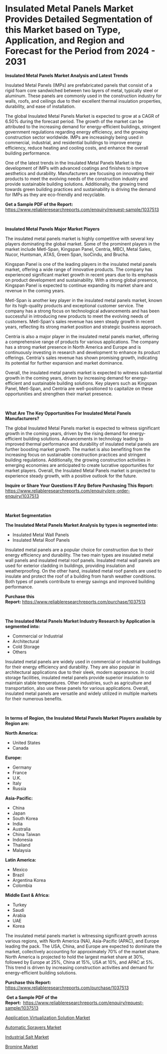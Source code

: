 <p><h1>Insulated Metal Panels Market Provides Detailed Segmentation of this Market based on Type, Application, and Region and Forecast for the Period from 2024 - 2031</h1></p><p><strong>Insulated Metal Panels Market Analysis and Latest Trends</strong></p>
<p><p>Insulated Metal Panels (IMPs) are prefabricated panels that consist of a rigid foam core sandwiched between two layers of metal, typically steel or aluminum. These panels are commonly used in the construction industry for walls, roofs, and ceilings due to their excellent thermal insulation properties, durability, and ease of installation.</p><p>The global Insulated Metal Panels Market is expected to grow at a CAGR of 6.50% during the forecast period. The growth of the market can be attributed to the increasing demand for energy-efficient buildings, stringent government regulations regarding energy efficiency, and the growing construction sector worldwide. IMPs are increasingly being used in commercial, industrial, and residential buildings to improve energy efficiency, reduce heating and cooling costs, and enhance the overall building performance.</p><p>One of the latest trends in the Insulated Metal Panels Market is the development of IMPs with advanced coatings and finishes to improve aesthetics and durability. Manufacturers are focusing on innovating their products to meet the evolving needs of the construction industry and provide sustainable building solutions. Additionally, the growing trend towards green building practices and sustainability is driving the demand for IMPs as they are eco-friendly and recyclable.</p></p>
<p><strong>Get a Sample PDF of the Report:&nbsp;</strong> <a href="https://www.reliableresearchreports.com/enquiry/request-sample/1037513">https://www.reliableresearchreports.com/enquiry/request-sample/1037513</a></p>
<p>&nbsp;</p>
<p><strong>Insulated Metal Panels Major Market Players</strong></p>
<p><p>The insulated metal panels market is highly competitive with several key players dominating the global market. Some of the prominent players in the market include Metl-Span, Kingspan Panel, Centria, MBCI, Metal Sales, Nucor, Huntsman, ATAS, Green Span, IsoCindu, and Brucha.</p><p>Kingspan Panel is one of the leading players in the insulated metal panels market, offering a wide range of innovative products. The company has experienced significant market growth in recent years due to its emphasis on product development and sustainability. With a strong global presence, Kingspan Panel is expected to continue expanding its market share and revenue in the coming years.</p><p>Metl-Span is another key player in the insulated metal panels market, known for its high-quality products and exceptional customer service. The company has a strong focus on technological advancements and has been successful in introducing new products to meet the evolving needs of customers. Metl-Span's sales revenue has seen steady growth in recent years, reflecting its strong market position and strategic business approach.</p><p>Centria is also a major player in the insulated metal panels market, offering a comprehensive range of products for various applications. The company has a strong market presence in North America and Europe and is continuously investing in research and development to enhance its product offerings. Centria's sales revenue has shown promising growth, indicating its potential for further expansion and market dominance.</p><p>Overall, the insulated metal panels market is expected to witness substantial growth in the coming years, driven by increasing demand for energy-efficient and sustainable building solutions. Key players such as Kingspan Panel, Metl-Span, and Centria are well-positioned to capitalize on these opportunities and strengthen their market presence.</p></p>
<p>&nbsp;</p>
<p><strong>What Are The Key Opportunities For Insulated Metal Panels Manufacturers?</strong></p>
<p><p>The global Insulated Metal Panels market is expected to witness significant growth in the coming years, driven by the rising demand for energy-efficient building solutions. Advancements in technology leading to improved thermal performance and durability of insulated metal panels are further boosting market growth. The market is also benefiting from the increasing focus on sustainable construction practices and stringent building regulations. Additionally, the growing construction activities in emerging economies are anticipated to create lucrative opportunities for market players. Overall, the Insulated Metal Panels market is projected to experience steady growth, with a positive outlook for the future.</p></p>
<p><strong>Inquire or Share Your Questions If Any Before Purchasing This Report:</strong> <a href="https://www.reliableresearchreports.com/enquiry/pre-order-enquiry/1037513">https://www.reliableresearchreports.com/enquiry/pre-order-enquiry/1037513</a></p>
<p>&nbsp;</p>
<p><strong>Market Segmentation</strong></p>
<p><strong>The Insulated Metal Panels Market Analysis by types is segmented into:</strong></p>
<p><ul><li>Insulated Metal Wall Panels</li><li>Insulated Metal Roof Panels</li></ul></p>
<p><p>Insulated metal panels are a popular choice for construction due to their energy efficiency and durability. The two main types are insulated metal wall panels and insulated metal roof panels. Insulated metal wall panels are used for exterior cladding in buildings, providing insulation and weatherproofing. On the other hand, insulated metal roof panels are used to insulate and protect the roof of a building from harsh weather conditions. Both types of panels contribute to energy savings and improved building performance.</p></p>
<p><strong>Purchase this Report:&nbsp;</strong><a href="https://www.reliableresearchreports.com/purchase/1037513">https://www.reliableresearchreports.com/purchase/1037513</a></p>
<p>&nbsp;</p>
<p><strong>The Insulated Metal Panels Market Industry Research by Application is segmented into:</strong></p>
<p><ul><li>Commercial or Industrial</li><li>Architectural</li><li>Cold Storage</li><li>Others</li></ul></p>
<p><p>Insulated metal panels are widely used in commercial or industrial buildings for their energy efficiency and durability. They are also popular in architectural applications due to their sleek, modern appearance. In cold storage facilities, insulated metal panels provide superior insulation to maintain stable temperatures. Other industries, such as agriculture and transportation, also use these panels for various applications. Overall, insulated metal panels are versatile and widely utilized in multiple markets for their numerous benefits.</p></p>
<p>&nbsp;</p>
<p><strong>In terms of Region, the Insulated Metal Panels Market Players available by Region are:</strong></p>
<p>
    <p> <strong> North America: </strong>
        <ul>
            <li>United States</li>
            <li>Canada</li>
        </ul>
        </p> 
    <p> <strong> Europe: </strong>
        <ul>
            <li>Germany</li>
            <li>France</li>
            <li>U.K.</li>
            <li>Italy</li>
            <li>Russia</li>
        </ul>
        </p> 
    <p> <strong> Asia-Pacific: </strong>
        <ul>
            <li>China</li>
            <li>Japan</li>
            <li>South Korea</li>
            <li>India</li>
            <li>Australia</li>
            <li>China Taiwan</li>
            <li>Indonesia</li>
            <li>Thailand</li>
            <li>Malaysia</li>
        </ul>
        </p> 
    <p> <strong> Latin America: </strong>
        <ul>
            <li>Mexico</li>
            <li>Brazil</li>
            <li>Argentina Korea</li>
            <li>Colombia</li>
        </ul>
        </p> 
    <p> <strong> Middle East & Africa: </strong>
        <ul>
            <li>Turkey</li>
            <li>Saudi</li>
            <li>Arabia</li>
            <li>UAE</li>
            <li>Korea</li>
        </ul>
    </p>
    </p>
<p><p>The insulated metal panels market is witnessing significant growth across various regions, with North America (NA), Asia-Pacific (APAC), and Europe leading the pack. The USA, China, and Europe are expected to dominate the market, collectively accounting for approximately 70% of the market share. North America is projected to hold the largest market share at 30%, followed by Europe at 25%, China at 15%, USA at 10%, and APAC at 5%. This trend is driven by increasing construction activities and demand for energy-efficient building solutions.</p></p>
<p><strong>Purchase this Report: </strong><a href="https://www.reliableresearchreports.com/purchase/1037513">https://www.reliableresearchreports.com/purchase/1037513</a></p>
<p>&nbsp;<strong>Get a Sample PDF of the Report:&nbsp;&nbsp;</strong><a href="https://www.reliableresearchreports.com/enquiry/request-sample/1037513">https://www.reliableresearchreports.com/enquiry/request-sample/1037513</a></p>
<p><strong></strong></p>
<p><p><a href="https://issuu.com/reportprime-2/docs/application-virtualization-solution-market-size-20">Application Virtualization Solution Market</a></p><p><a href="https://issuu.com/reportprime-2/docs/automatic-sprayers-market-size-2030.pptx">Automatic Sprayers Market</a></p><p><a href="https://github.com/Paul14Anderson63/Market-Research-Report-List-3/blob/main/industrial-salt-market.md">Industrial Salt Market</a></p><p><a href="https://github.com/guneycigdem35/Market-Research-Report-List-2/blob/main/bromine-market.md">Bromine Market</a></p></p>